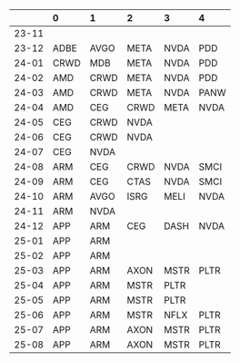 |       | 0    | 1    | 2    | 3    | 4    |
|:------|:-----|:-----|:-----|:-----|:-----|
| 23-11 |      |      |      |      |      |
| 23-12 | ADBE | AVGO | META | NVDA | PDD  |
| 24-01 | CRWD | MDB  | META | NVDA | PDD  |
| 24-02 | AMD  | CRWD | META | NVDA | PDD  |
| 24-03 | AMD  | CRWD | META | NVDA | PANW |
| 24-04 | AMD  | CEG  | CRWD | META | NVDA |
| 24-05 | CEG  | CRWD | NVDA |      |      |
| 24-06 | CEG  | CRWD | NVDA |      |      |
| 24-07 | CEG  | NVDA |      |      |      |
| 24-08 | ARM  | CEG  | CRWD | NVDA | SMCI |
| 24-09 | ARM  | CEG  | CTAS | NVDA | SMCI |
| 24-10 | ARM  | AVGO | ISRG | MELI | NVDA |
| 24-11 | ARM  | NVDA |      |      |      |
| 24-12 | APP  | ARM  | CEG  | DASH | NVDA |
| 25-01 | APP  | ARM  |      |      |      |
| 25-02 | APP  | ARM  |      |      |      |
| 25-03 | APP  | ARM  | AXON | MSTR | PLTR |
| 25-04 | APP  | ARM  | MSTR | PLTR |      |
| 25-05 | APP  | ARM  | MSTR | PLTR |      |
| 25-06 | APP  | ARM  | MSTR | NFLX | PLTR |
| 25-07 | APP  | ARM  | AXON | MSTR | PLTR |
| 25-08 | APP  | ARM  | AXON | MSTR | PLTR |